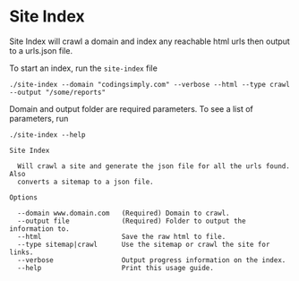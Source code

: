 # Site Index

Site Index will crawl a domain and index any reachable html urls then output to a urls.json file.

To start an index, run the `site-index` file

```
./site-index --domain "codingsimply.com" --verbose --html --type crawl --output "/some/reports"
```

Domain and output folder are required parameters. To see a list of parameters, run

```
./site-index --help

Site Index

  Will crawl a site and generate the json file for all the urls found. Also     
  converts a sitemap to a json file.                                            

Options

  --domain www.domain.com   (Required) Domain to crawl.                     
  --output file             (Required) Folder to output the information to. 
  --html                    Save the raw html to file.                      
  --type sitemap|crawl      Use the sitemap or crawl the site for links.    
  --verbose                 Output progress information on the index.       
  --help                    Print this usage guide.  

```